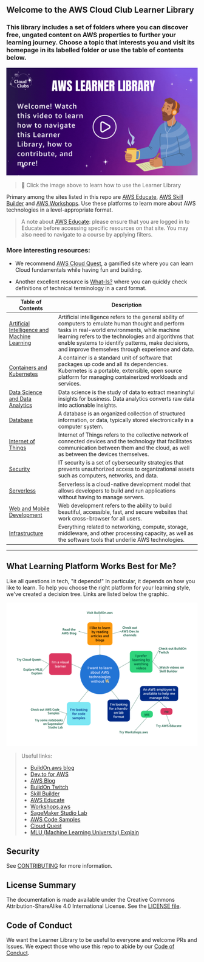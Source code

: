 ## Welcome to the AWS Cloud Club Learner Library

### This library includes a set of folders where you can discover free, ungated content on AWS properties to further your learning journey. Choose a topic that interests you and visit its homepage in its labelled folder or use the table of contents below. 

[![Learner Library overview ](images/watch.gif)](https://www.youtube.com/watch?v=5QMuHqLnqqU "Learner Library Overview - Click to Watch!")
> 🎥 Click the image above to learn how to use the Learner Library


Primary among the sites listed in this repo are [AWS Educate](https://www.awseducate.com/), [AWS Skill Builder](https://explore.skillbuilder.aws/learn) and [AWS Workshops](https://workshops.aws/). Use these platforms to learn more about AWS technologies in a level-appropriate format.

> A note about [AWS Educate](https://www.awseducate.com/): please ensure that you are logged in to Educate before accessing specific resources on that site. You may also need to navigate to a course by applying filters.

### More interesting resources:

- We recommend [AWS Cloud Quest](https://explore.skillbuilder.aws/learn/course/11458/play/42651/play-cloud-quest-cloud-practitioner), a gamified site where you can learn Cloud fundamentals while having fun and building.

- Another excellent resource is [What-Is?](https://aws.amazon.com/what-is/) where you can quickly check definitions of technical terminology in a card format.

| Table of Contents                                              | Description                                                                                                                                                                                                                                                                                                              |
|---------------------------------------------------------------|--------------------------------------------------------------------------------------------------------------------------------------------------------------------------------------------------------------------------------------------------------------------------------------------------------------------------|
| [Artificial Intelligence and Machine Learning](/AI_ML)        | Artificial intelligence refers to the general ability of computers to emulate human thought and perform tasks in real-world environments, while machine learning refers to the technologies and algorithms that enable systems to identify patterns, make decisions, and improve themselves through experience and data. |
| [Containers and Kubernetes](/Containers_Kubernetes)           | A container is a standard unit of software that packages up code and all its dependencies. Kubernetes is a portable, extensible, open source platform for managing containerized workloads and services.                                                                                                                  |
| [Data Science and Data Analytics](/DataScience_DataAnalytics) | Data science is the study of data to extract meaningful insights for business. Data analytics converts raw data into actionable insights.                                                                                                                                                                                |
| [Database](/Database)                                         | A database is an organized collection of structured information, or data, typically stored electronically in a computer system.                                                                                                                                                                                          |
| [Internet of Things](/IoT)                                    | Internet of Things refers to the collective network of connected devices and the technology that facilitates communication between them and the cloud, as well as between the devices themselves.                                                                                                                        |
| [Security](/Security)                                         | IT security is a set of cybersecurity strategies that prevents unauthorized access to organizational assets such as computers, networks, and data.                                                                                                                                                                        |
| [Serverless](/Serverless)                                     | Serverless is a cloud-native development model that allows developers to build and run applications without having to manage servers.                                                                                                                                                                                    |
| [Web and Mobile Development](/Web_Mobile_Development)            | Web development refers to the ability to build beautiful, accessible, fast, and secure websites that work cross-browser for all users.                                                                                                                                                                     |
| [Infrastructure](/Infrastructure)            | Everything related to networking, compute, storage, middleware, and other processing capacity, as well as the software tools that underlie AWS technologies.                                                                                                                                                                |
---

## What Learning Platform Works Best for Me?

Like all questions in tech, "it depends!" In particular, it depends on how you like to learn. To help you choose the right platform for your learning style, we've created a decision tree. Links are listed below the graphic.

![Decision tree](./images/learn.png)

> Useful links:
>
> - [BuildOn.aws blog](https://buildon.aws)
> - [Dev.to for AWS](https://dev.to/aws)
> - [AWS Blog](https://aws.amazon.com/blogs/)
> - [BuildOn Twitch](https://www.twitch.tv/aws)
> - [Skill Builder](https://explore.skillbuilder.aws/)
> - [AWS Educate](https://www.awseducate.com/)
> - [Workshops.aws](https://workshops.aws/)
> - [SageMaker Studio Lab](https://studiolab.sagemaker.aws/)
> - [AWS Code Samples](https://github.com/aws-samples)
> - [Cloud Quest](https://explore.skillbuilder.aws/learn/course/11458/play/42651/play-cloud-quest-cloud-practitioner)
> - [MLU (Machine Learning University) Explain](https://mlu-explain.github.io/)

## Security

See [CONTRIBUTING](CONTRIBUTING.md#security-issue-notifications) for more information.

## License Summary

The documentation is made available under the Creative Commons Attribution-ShareAlike 4.0 International License. See the [LICENSE file](LICENSE.md).

## Code of Conduct

We want the Learner Library to be useful to everyone and welcome PRs and Issues. We expect those who use this repo to abide by our [Code of Conduct](https://aws.github.io/code-of-conduct).
